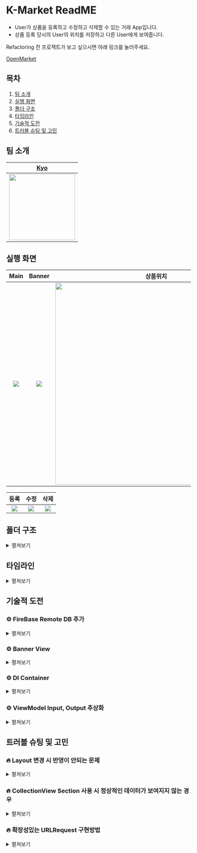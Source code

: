 # K-Market ReadME

- User가 상품을 등록하고 수정하고 삭제할 수 있는 거래 App입니다.
- 상품 등록 당시의 User의 위치를 저장하고 다른 User에게 보여줍니다.

Refactoring 전 프로젝트가 보고 싶으시면 아래 링크를 눌러주세요.

[OpenMarket](https://github.com/KyoPak/Open-Market)

## 목차
1. [팀 소개](#팀-소개)
2. [실행 화면](#실행-화면)
3. [폴더 구조](#폴더-구조)
4. [타임라인](#타임라인)
5. [기술적 도전](#기술적-도전)
6. [트러블 슈팅 및 고민](#트러블-슈팅-및-고민)


## 팀 소개
|[Kyo](https://github.com/KyoPak)|
|:---:|
| <img width="180px" img src= "https://user-images.githubusercontent.com/59204352/193524215-4f9636e8-1cdb-49f1-9a17-1e4fe8d76655.PNG" >|


## 실행 화면

|Main|Banner|상품위치|
|:---:|:--:|:--:|
|![](https://i.imgur.com/b1PCvPu.gif)|![](https://i.imgur.com/pK3G34L.gif)|<img width = "550px" img src= "https://i.imgur.com/XXlZTc5.jpg" >|


|등록  |수정  |삭제 |
|:---:|:--:|:--:|
|![](https://i.imgur.com/Ctghd9g.gif)|![](https://i.imgur.com/gyaNrkR.gif)|![](https://i.imgur.com/fvDvIBb.gif)|


## 폴더 구조

<details>
<summary> 
펼쳐보기
</summary>

```
K-Market
├── K-Market
│   ├── Resource
│   │   ├── Assets.xcassets
│   │   ├── Base.lproj
│   │   │   └── LaunchScreen.storyboard
│   │   ├── GoogleService-Info.plist
│   │   └── Info.plist
│   └── Source
│       ├── Application
│       │   ├── AppDelegate.swift
│       │   └── SceneDelegate.swift
│       ├── Coordinator
│       │   ├── AddCoordinator.swift
│       │   ├── Coordinator.swift
│       │   ├── DetailCoordinator.swift
│       │   ├── EditCoordinator.swift
│       │   └── ListCoordinator.swift
│       ├── DIContainer
│       │   ├── SceneDIContainer.swift
│       │   └── ServiceDIContainer.swift
│       ├── Data
│       │   ├── ImageTemporaryStorage
│       │   │   └── CacheService.swift
│       │   ├── LocationStorage
│       │   │   └── FireBaseService.swift
│       │   ├── ProductStorage
│       │   │   ├── Infra
│       │   │   │   ├── HTTPMethod.swift
│       │   │   │   ├── Request
│       │   │   │   │   ├── CustomRequest.swift
│       │   │   │   │   ├── DeleteDataRequest.swift
│       │   │   │   │   ├── DeleteURIRequest.swift
│       │   │   │   │   ├── EditPatchRequest.swift
│       │   │   │   │   ├── FetchDetailRequest.swift
│       │   │   │   │   ├── FetchListRequest.swift
│       │   │   │   │   ├── LoadImageRequest.swift
│       │   │   │   │   └── PostDataRequest.swift
│       │   │   │   └── Util
│       │   │   │       └── Extension
│       │   │   │           ├── Data+Extension.swift
│       │   │   │           ├── URLComponents+Extension.swift
│       │   │   │           └── URLRequest+Extension.swift
│       │   │   └── NetworkService.swift
│       │   └── Repository
│       │       ├── DefaultLocationRepository.swift
│       │       ├── DefaultProductRepository.swift
│       │       └── DefaultWrapperDataRepository.swift
│       ├── Domain
│       │   ├── Entity
│       │   │   ├── LocationData.swift
│       │   │   ├── PostProduct.swift
│       │   │   ├── PostResponse.swift
│       │   │   ├── Product.swift
│       │   │   ├── ProductPage.swift
│       │   │   ├── UniqueProduct.swift
│       │   │   └── WrapperData.swift
│       │   ├── RepositoryInterface
│       │   │   ├── LocationRepository.swift
│       │   │   ├── ProductRepository.swift
│       │   │   └── WrapperDataRepository.swift
│       │   ├── Translator
│       │   │   └── DecodeManager.swift
│       │   └── UseCase
│       │       ├── CheckWrapperDataUseCase.swift
│       │       ├── DeleteLocationUseCase.swift
│       │       ├── DeleteProductUseCase.swift
│       │       ├── FetchLocationUseCase.swift
│       │       ├── FetchProductDetailUseCase.swift
│       │       ├── FetchProductListUseCase.swift
│       │       ├── LoadImageUseCase.swift
│       │       ├── PatchProductUseCase.swift
│       │       ├── PostLocationUseCase.swift
│       │       ├── PostProductUseCase.swift
│       │       └── Protocol
│       │           └── Fetchable.swift
│       ├── Present
│       │   ├── AddScene
│       │   │   ├── View
│       │   │   │   ├── AddView.swift
│       │   │   │   ├── AddViewController.swift
│       │   │   │   └── UploadImageCell.swift
│       │   │   └── ViewModel
│       │   │       └── AddViewModel.swift
│       │   ├── CommonUploadScene
│       │   │   ├── Cell
│       │   │   └── UploadView.swift
│       │   ├── DetailScene
│       │   │   ├── View
│       │   │   │   ├── Cell
│       │   │   │   │   └── DetailImageCell.swift
│       │   │   │   ├── DetailViewController.swift
│       │   │   │   └── ProductInfoView.swift
│       │   │   └── ViewModel
│       │   │       └── DetailViewModel.swift
│       │   ├── EditScene
│       │   │   ├── View
│       │   │   │   ├── EditView.swift
│       │   │   │   └── EditViewController.swift
│       │   │   └── ViewModel
│       │   │       └── EditViewModel.swift
│       │   └── MainScene
│       │       ├── View
│       │       │   ├── Cell
│       │       │   │   ├── BannerCollectionViewCell.swift
│       │       │   │   ├── CollectionCell.swift
│       │       │   │   ├── GridCollectionViewCell.swift
│       │       │   │   └── ListCollectionViewCell.swift
│       │       │   ├── HeaderView.swift
│       │       │   ├── ListViewController.swift
│       │       │   └── SectionHeaderView.swift
│       │       └── ViewModel
│       │           ├── ListViewModel.swift
│       │           └── ProductCellViewModel.swift
│       └── Util
│           ├── Error
│           │   └── NetworkError.swift
│           ├── Extension
│           │   ├── Formatter+Extension.swift
│           │   ├── UIImage+Extension.swift
│           │   ├── UILabel+Extension.swift
│           │   ├── UIStackView+Extension.swift
│           │   └── UITextField+Extension.swift
│           ├── Protocol
│           │   ├── AlertPresentable.swift
│           │   └── UseIdentifiable.swift
│           └── Type
│               └── Observabel.swift
└── K-MarketTests
├── Data
│   ├── ProductRepositoryTest.swift
│   └── WrapperDataRepositoryTest.swift
├── Domain
│   ├── DeleteLocationUseCaseTest.swift
│   ├── FetchLocationUseCaseTest.swift
│   ├── Mock
│   │   └── MockLocationRepository.swift
│   └── PostLocationUseCaseTest.swift
└── Present
    ├── DetailViewModelTest.swift
    ├── ListViewModelTest.swift
    └── Mock
        ├── MockUseCase.swift
        └── StubProvider.swift
```
</details>

##  타임라인

<details>
<summary> 
펼쳐보기
</summary>

![](https://i.imgur.com/E32CiaK.png)
 
</details>



## 기술적 도전

### ⚙️ FireBase Remote DB 추가
<details>
<summary> 
펼쳐보기
</summary>

리팩토링 전 프로젝트에서는 아카데미에서 제공하는 서버만을 사용하였지만, 개인적으로 User의 상품 등록 시의 위치도 함께 저장하여 보여주는 새로운 기능을 구현하고 싶었습니다. 
때문에 상품ID와 User의 위치를 별도로 저장하기 위해 FireBase를 사용하였습니다.
    
</details>

### ⚙️ Banner View
<details>
<summary> 
펼쳐보기
</summary>

기존의 CollectionView 뿐만 아니라 Banner CollectionView를 구현하여 User에게 보여주고 싶었습니다.
현재는 최신 상품 5개를 User에게 추가적으로 표시해주지만, 추후에 User의 위치를 기반으로 상품들을 보여주는 기능으로 확장할 수 있다고 생각합니다.
    
Section에 따라서 다른 Layout이 적용되게끔 구현하였으며, Banner가 아닌 main Section에서는 segmentedControl이 list인지 grid인지에 따라서 Cell의 모양이 다르게 표시되게끔 구현하였습니다.


</details>

### ⚙️ DI Container
<details>
<summary> 
펼쳐보기
</summary>

다른 프로젝트에서 Coordinator Pattern을 사용하여 해당 `View`의 Coordinator에서 화면이동에 대한 책임과 이동할 `View`의 `ViewModel`에 UseCase를 생성하여 주입해주는 책임을 가지게끔 구현하였었습니다.
하지만 Coordinator에서 책임을 분리하여 화면 이동만을 담당하고, 의존성 주입은 DIContainer 객체가 담당하게끔 구현하고 싶었습니다.

DIContainer에서 `ViewModel`에서 필요한 UseCase, `UseCase`에서 필요한 Repository를 생성하여 주입해주다 보니 객체 간의 책임이 조금 더 명확해지고 분리되었다고 느껴졌습니다.
그리고 추후에 `CacheRepository`를 추가하였을 때도 코드가 크게 변경되는 일 없었고 이러한 경험을 바탕으로 확장성이 보다 향상되었다는 것을 느낄 수 있었습니다.
    
</details>

### ⚙️ ViewModel Input, Output 추상화
<details>
<summary> 
펼쳐보기
</summary>

`ViewModel`에서 Input과 Output에 대한 프로토콜을 정의하여 사용하였습니다. 
프로젝트를 하면서 직접적으로 느끼지는 못했지만 프로토콜을 Input과 Output으로 나눔으로서 SOLID의 SRP원칙을 보다 지킬 수 있었고, 추후에 ISP 원칙도 만족을 시킬 수 있을 것이라고 생각됩니다. 

Input과 Output으로 나누면서 `View`에서 `ViewModel`로 요청을 하는 메서드들의 종류가 명확하게 구분이 되면서 가독성이 향상되었다고 느껴졌습니다.
    
</details>


## 트러블 슈팅 및 고민


### 🔥 Layout 변경 시 반영이 안되는 문제 
    
<details>
<summary> 
펼쳐보기
</summary>
Layout을 list에서 Grid로 변경할 경우, list의 레이아웃 형태가 남아있는 오류가 발생하였습니다. Grid에서 List로 레이아웃을 변경한다면 Grid의 레이아웃의 형태가 남아있었습니다.
해당 오류를 2가지로 해결할 수 있었습니다. 

`reloadSection()`을 사용하는 방법과 `reloadData()`을 사용하는 방법이 있었습니다.

`reloadSection()`을 사용해본 결과 애니메이션 효과와 함께 정상적으로 레이아웃이 바뀔 수 있었습니다. 하지만 레이아웃이 바뀔 때, 애니메이션 효과가 오히려 부자연스러워 간단한 `reloadData()`로 해당 문제를 해결하였습니다.

(물론 `reloadSection()`에 애니메이션 효과를 false로 할 수 있었습니다.)

</details>

### 🔥 CollectionView Section 사용 시 정상적인 데이터가 보여지지 않는 경우 
    
<details>
<summary> 
펼쳐보기
</summary>
Banner에 전체 상품 중에서 최신 5개 상품이 추가적으로 나타나도록 구현했습니다. 
그 과정에서 Banner Section과 main Section에 중복된 상품Data가 표기되어 오류가 발생하였고 해당 오류의 원인은

`DiffableDataSource`의 Item이 Unique하지 않다는 오류였습니다.
따라서 기존의 Product를 `UniqueProduct`타입으로 감싸 Data의 중복에러를 해결할 수 있었습니다.

</details>

### 🔥 확장성있는 URLRequest 구현방법
<details>
<summary> 
펼쳐보기
</summary>

상황에 맞는 `URLRequest`를 구현하는 방식을 고민하였습니다. 기존에는 `enum`타입을 사용하여 분기처리를 거듭하며 `URLRequest`를 구성하였지만,
해당 방법은 새로운 `URLRequest`가 추가된다면 분기가 계속해서 늘어나 확장성이 떨어진다고 생각하였습니다.

그래서 `CustomRequest`라는 프로토콜을 정의하여 상황 별 모든 Request가 해당 프로토콜을 채택하게 한 후, 상황 별 Request를 모두 구현해주었습니다. 
새로운 URLRequest가 추가된다면 추가구현이 필요하지만, 리팩토링 전 enum으로 구현했을 때와 달리 기존의 코드를 수정하지 않아도 되어 확장성과 유지보수성이 높아진 느낌을 받을 수 있었습니다.

</details>
